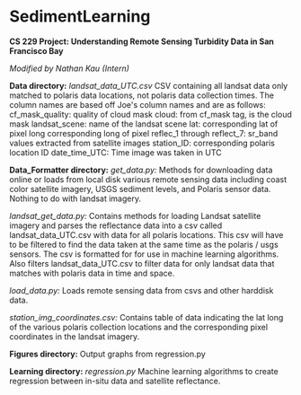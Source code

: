 SedimentLearning
================

**CS 229 Project: Understanding Remote Sensing Turbidity Data in San Francisco Bay**

*Modified by Nathan Kau (Intern)*

**Data directory:**
*landsat_data_UTC.csv*
CSV containing all landsat data only matched to polaris data locations, not polaris data collection times. The column names are based off Joe's column names and are as follows:
cf_mask_quality: quality of cloud mask
cloud: from cf_mask tag, is the cloud mask
landsat_scene: name of the landsat scene
lat: corresponding lat of pixel
long corresponding long of pixel
reflec_1 through reflect_7: sr_band values extracted from satellite images
station_ID: corresponding polaris location ID
date_time_UTC: Time image was taken in UTC

**Data_Formatter directory:**
*get_data.py:*
Methods for downloading data online or loads from local disk various remote sensing data including coast color satellite imagery, USGS
sediment levels, and Polaris sensor data. Nothing to do with landsat imagery.

*landsat_get_data.py:*
Contains methods for loading Landsat satellite imagery and parses the reflectance data into a csv called landsat_data_UTC.csv with data for all polaris locations.
This csv will have to be filtered to find the data taken at the same time as the polaris / usgs sensors. The csv is
formatted for for use in machine learning algorithms. Also filters landsat_data_UTC.csv to filter data for only landsat data that matches with polaris data in time and space.

*load_data.py:*
Loads remote sensing data from csvs and other harddisk data.

*station_img_coordinates.csv:*
Contains table of data indicating the lat long of the various polaris collection locations and the corresponding pixel
coordinates in the landsat imagery.

**Figures directory:**
Output graphs from regression.py

**Learning directory:**
*regression.py*
Machine learning algorithms to create regression between in-situ data and satellite reflectance.
